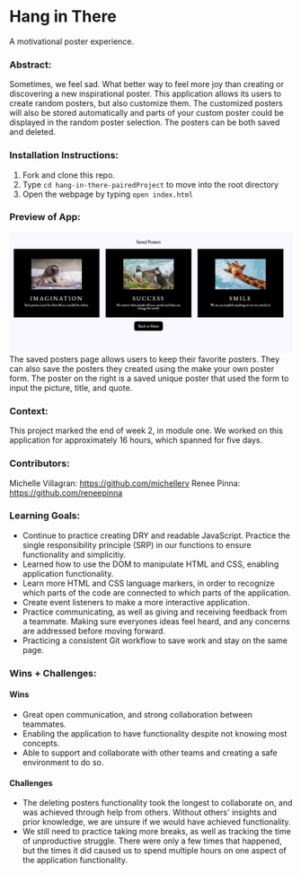 # Hang in There  
A motivational poster experience.

### Abstract:
Sometimes, we feel sad. What better way to feel more joy than creating or discovering a new inspirational poster. This application allows its users to create random posters, but also customize them. The customized posters will also be stored automatically and parts of your custom poster could be displayed in the random poster selection. The posters can be both saved and deleted. 


### Installation Instructions:
1. Fork and clone this repo.
2. Type `cd hang-in-there-pairedProject` to move into the root directory
3. Open the webpage by typing `open index.html`

### Preview of App:
![Screenshot of save posters page](/readme-imgs/savedposterpage.png)
The saved posters page allows users to keep their favorite posters. They can also save the posters they created using the make your own poster form. The poster on the right is a saved unique poster that used the form to input the picture, title, and quote. 

### Context:
This project marked the end of week 2, in module one. We worked on this application for approximately 16 hours, which spanned for five days. 

### Contributors:
Michelle Villagran: https://github.com/michellerv
Renee Pinna: https://github.com/reneepinna

### Learning Goals:
- Continue to practice creating DRY and readable JavaScript. Practice the single responsibility principle (SRP) in our functions to ensure functionality and simplicitiy. 
- Learned how to use the DOM to manipulate HTML and CSS, enabling application functionality. 
- Learn more HTML and CSS language markers, in order to recognize which parts of the code are connected to which parts of the application.
- Create event listeners to make a more interactive application.
- Practice communicating, as well as giving and receiving feedback from a teammate. Making sure everyones ideas feel heard, and any concerns are addressed before moving forward. 
- Practicing a consistent Git workflow to save work and stay on the same page. 

### Wins + Challenges:
#### Wins
- Great open communication, and strong collaboration between teammates. 
- Enabling the application to have functionality despite not knowing most concepts. 
- Able to support and collaborate with other teams and creating a safe environment to do so. 

#### Challenges
- The deleting posters functionality took the longest to collaborate on, and was achieved through help from others. Without others' insights and prior knowledge, we are unsure if we would have achieved functionality.
- We still need to practice taking more breaks, as well as tracking the time of unproductive struggle. There were only a few times that happened, but the times it did caused us to spend multiple hours on one aspect of the application functionality.  

